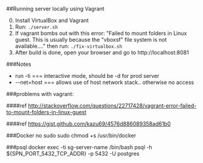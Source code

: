 ##Running server locally using Vagrant

0. Install VirtualBox and Vagrant
1. Run: ```./server.sh```
2. If vagrant bombs out with this error: "Failed to mount folders in Linux guest. This is usually because the "vboxsf" file system is not available...." then run:
 ```./fix-virtualbox.sh```
3. After build is done, open your browser and go to http://localhost:8081


###Notes

* run -ti === interactive mode, should be -d for prod server
* --net=host === allows use of host network stack.. otherwise no access

###problems with vagrant:

####ref http://stackoverflow.com/questions/22717428/vagrant-error-failed-to-mount-folders-in-linux-guest

####ref https://gist.github.com/kazu69/4576d886089358ad61b0

###Docker no sudo
sudo chmod +s /usr/bin/docker

###psql
docker exec -ti sg-server-name /bin/bash
psql -h ${SPN_PORT_5432_TCP_ADDR} -p 5432 -U postgres
